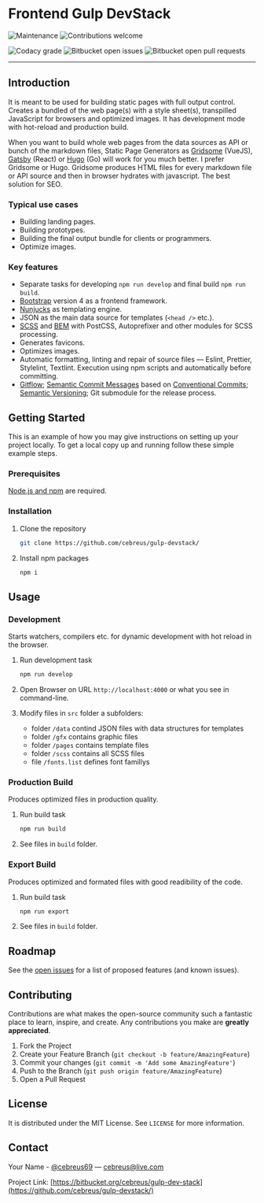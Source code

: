# Frontend Gulp DevStack

![Maintenance](https://img.shields.io/maintenance/yes/2022)
![Contributions welcome](https://img.shields.io/badge/contributions-welcome-green.svg)

![Codacy grade](https://img.shields.io/codacy/grade/4c460cbeb0894666ba35c3c9971a91bb)
![Bitbucket open issues](https://img.shields.io/bitbucket/issues/cebreus/gulp-dev-stack)
![Bitbucket open pull requests](https://img.shields.io/bitbucket/pr/cebreus/gulp-dev-stack)

* * *

<!--
## Table of Contents

-   [Key features](#key-features)
-   [Getting Started](#getting-started)
    -   [Prerequisites](#prerequisites)
    -   [Installation](#installation)
-   [Usage](#usage)
    -   [Development](#development)
    -   [Production Build](#production-build)
    -   [Export Build](#export-build)
-   [Roadmap](#roadmap)
-   [Contributing](#contributing)
-   [License](#license)
-   [Contact](#contact)
-->

## Introduction

It is meant to be used for building static pages with full output control. Creates a bundled of the web page(s) with a style sheet(s), transpilled JavaScript for browsers and optimized images. It has development mode with hot-reload and production build.

When you want to build whole web pages from the data sources as API or bunch of the markdown files, Static Page Generators as [Gridsome](https://gridsome.org/) (VueJS), [Gatsby](https://www.gatsbyjs.org/) (React) or [Hugo](https://gohugo.io/) (Go) will work for you much better. I prefer Gridsome or Hugo. Gridsome produces HTML files for every markdown file or API source and then in browser hydrates with javascript. The best solution for SEO.

### Typical use cases

-   Building landing pages.
-   Building prototypes.
-   Building the final output bundle for clients or programmers.
-   Optimize images.

### Key features

-   Separate tasks for developing `npm run develop` and final build `npm run build`.
-   [Bootstrap](https://getbootstrap.com/) version 4 as a frontend framework.
-   [Nunjucks](https://mozilla.github.io/nunjucks/) as templating engine.
-   JSON as the main data source for templates (`<head />` etc.).
-   [SCSS](https://sass-lang.com/) and [BEM](https://en.bem.info/) with PostCSS, Autoprefixer and other modules for SCSS processing.
-   Generates favicons.
-   Optimizes images.
-   Automatic formatting, linting and repair of source files — Eslint, Prettier, Stylelint, Textlint. Execution using npm scripts and automatically before committing.
-   [Gitflow](https://www.atlassian.com/git/tutorials/comparing-workflows/gitflow-workflow); [Semantic Commit Messages](https://seesparkbox.com/foundry/semantic_commit_messages) based on [Conventional Commits](https://www.conventionalcommits.org/); [Semantic Versioning](https://semver.org/); Git submodule for the release process.

## Getting Started

This is an example of how you may give instructions on setting up your project locally. To get a local copy up and running follow these simple example steps.

### Prerequisites

[Node.js and npm](https://nodejs.org/en/) are required.

### Installation

1.  Clone the repository

    ```bash
    git clone https://github.com/cebreus/gulp-devstack/
    ```

2.  Install npm packages

    ```bash
    npm i
    ```

## Usage

### Development

Starts watchers, compilers etc. for dynamic development with hot reload in the browser.

1.  Run development task

    ```bash
    npm run develop
    ```

2.  Open Browser on URL `http://localhost:4000` or what you see in command-line.

3.  Modify files in `src` folder a subfolders:

    -   folder `/data` contind JSON files with data structures for templates
    -   folder `/gfx` contains graphic files
    -   folder `/pages` contains template files
    -   folder `/scss` contains all SCSS files
    -   file `/fonts.list` defines font famillys

### Production Build

Produces optimized files in production quality.

1.  Run build task

    ```bash
    npm run build
    ```

2.  See files in `build` folder.

### Export Build

Produces optimized and formated files with good readibility of the code.

1.  Run build task

    ```bash
    npm run export
    ```

2.  See files in `build` folder.

## Roadmap

See the [open issues](https://bitbucket.org/socialauth/login/atlassianid/?next=%2Fcebreus%2Fgulp-dev-stack%2Fissues%3Fstatus%3Dnew%26status%3Dopen) for a list of proposed features (and known issues).

## Contributing

Contributions are what makes the open-source community such a fantastic place to learn, inspire, and create. Any contributions you make are **greatly appreciated**.

1.  Fork the Project
2.  Create your Feature Branch (`git checkout -b feature/AmazingFeature`)
3.  Commit your changes (`git commit -m 'Add some AmazingFeature'`)
4.  Push to the Branch (`git push origin feature/AmazingFeature`)
5.  Open a Pull Request

## License

It is distributed under the MIT License. See `LICENSE` for more information.

## Contact

Your Name - [@cebreus69](https://twitter.com/cebreus69) — cebreus@live.com

Project Link: [https://bitbucket.org/cebreus/gulp-dev-stack](https://github.com/cebreus/gulp-devstack/)
